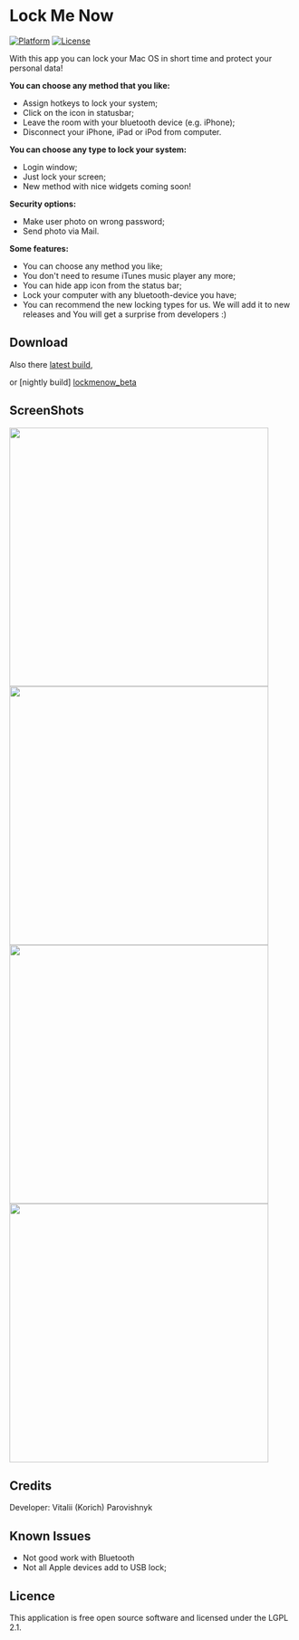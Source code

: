 Lock Me Now
=========
[![Platform](https://img.shields.io/badge/platform-OS%20X-lightgrey.svg?style=flat)](http://www.apple.com/osx/)
[![License](https://img.shields.io/badge/license-LGPL%202.1-brightgreen.svg?style=flat)](https://www.gnu.org/licenses/lgpl-2.1.html)

With this app you can lock your Mac OS in short time and protect your personal data!
 
**You can choose any method that you like:**
* Assign hotkeys to lock your system;
* Click on the icon in statusbar;
* Leave the room with your bluetooth device (e.g. iPhone);
* Disconnect your iPhone, iPad or iPod from computer.

**You can choose any type to lock your system:**
* Login window;
* Just lock your screen;
* New method with nice widgets coming soon!

**Security options:**
* Make user photo on wrong password;
* Send photo via Mail.

**Some features:**
* You can choose any method you like;
* You don't need to resume iTunes music player any more;
* You can hide app icon from the status bar;
* Lock your computer with any bluetooth-device you have;
* You can recommend the new locking types for us. We will add it to new releases and You will get a surprise from developers :)

Download
-------------

Also there [latest build][lockmenow],

or [nightly build] [lockmenow_beta]

ScreenShots
-------------

<img src="https://github.com/iKorich/LockMeNow/blob/master/img/prefs_main.tiff?raw=true" width="457">
<img src="https://github.com/iKorich/LockMeNow/blob/master/img/prefs_security.png?raw=true" width="457">
<img src="https://github.com/iKorich/LockMeNow/blob/master/img/prefs_bluetooth.png?raw=true" width="457">
<img src="https://github.com/iKorich/LockMeNow/blob/master/img/prefs_usb.png?raw=true" width="457">

Credits
-------------

Developer: Vitalii (Korich) Parovishnyk 

Known Issues
-------------

* Not good work with Bluetooth
* Not all Apple devices add to USB lock;

Licence
-------------

This application is free open source software and licensed under the LGPL 2.1.


[lockmenow]: http://downloads.igrsoft.com/lockmenow/lockmenow_latest.zip "latest build"
[lockmenow_beta]: http://downloads.igrsoft.com/beta/LockMeNow_beta.zip "nightly build"
